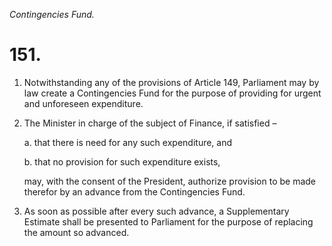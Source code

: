 *Contingencies Fund.*

# 151.

1. Notwithstanding any of the provisions of Article 149, Parliament may by law create a Contingencies Fund for the purpose of providing for urgent and unforeseen expenditure.

2. The Minister in charge of the subject of Finance, if satisfied –

    a. that there is need for any such expenditure, and

    b. that no provision for such expenditure exists,

    may, with the consent of the President, authorize provision to be made therefor by an advance from the Contingencies Fund.

3. As soon as possible after every such advance, a Supplementary Estimate shall be presented to Parliament for the purpose of replacing the amount so advanced.